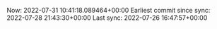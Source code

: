 Now: 2022-07-31 10:41:18.089464+00:00 Earliest commit since sync: 2022-07-28 21:43:30+00:00 Last sync: 2022-07-26 16:47:57+00:00
